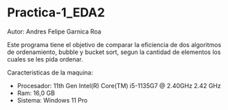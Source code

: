# Practica-1_EDA2
Autor: Andres Felipe Garnica Roa

Este programa tiene el objetivo de comparar la eficiencia de dos algoritmos de ordenamiento, bubble y bucket sort, segun la cantidad de elementos los cuales se les pida ordenar.

Caracteristicas de la maquina:
- Procesador: 11th Gen Intel(R) Core(TM) i5-1135G7 @ 2.40GHz   2.42 GHz
- Ram: 16,0 GB
- Sistema: Windows 11 Pro
